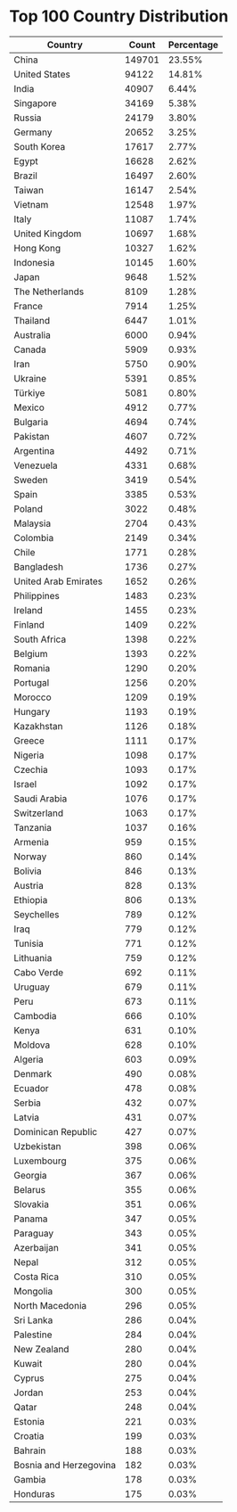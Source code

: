 # Top 100 Country Distribution
| Country | Count | Percentage |
|----|----|----|
| China | 149701 | 23.55% |
| United States | 94122 | 14.81% |
| India | 40907 | 6.44% |
| Singapore | 34169 | 5.38% |
| Russia | 24179 | 3.80% |
| Germany | 20652 | 3.25% |
| South Korea | 17617 | 2.77% |
| Egypt | 16628 | 2.62% |
| Brazil | 16497 | 2.60% |
| Taiwan | 16147 | 2.54% |
| Vietnam | 12548 | 1.97% |
| Italy | 11087 | 1.74% |
| United Kingdom | 10697 | 1.68% |
| Hong Kong | 10327 | 1.62% |
| Indonesia | 10145 | 1.60% |
| Japan | 9648 | 1.52% |
| The Netherlands | 8109 | 1.28% |
| France | 7914 | 1.25% |
| Thailand | 6447 | 1.01% |
| Australia | 6000 | 0.94% |
| Canada | 5909 | 0.93% |
| Iran | 5750 | 0.90% |
| Ukraine | 5391 | 0.85% |
| Türkiye | 5081 | 0.80% |
| Mexico | 4912 | 0.77% |
| Bulgaria | 4694 | 0.74% |
| Pakistan | 4607 | 0.72% |
| Argentina | 4492 | 0.71% |
| Venezuela | 4331 | 0.68% |
| Sweden | 3419 | 0.54% |
| Spain | 3385 | 0.53% |
| Poland | 3022 | 0.48% |
| Malaysia | 2704 | 0.43% |
| Colombia | 2149 | 0.34% |
| Chile | 1771 | 0.28% |
| Bangladesh | 1736 | 0.27% |
| United Arab Emirates | 1652 | 0.26% |
| Philippines | 1483 | 0.23% |
| Ireland | 1455 | 0.23% |
| Finland | 1409 | 0.22% |
| South Africa | 1398 | 0.22% |
| Belgium | 1393 | 0.22% |
| Romania | 1290 | 0.20% |
| Portugal | 1256 | 0.20% |
| Morocco | 1209 | 0.19% |
| Hungary | 1193 | 0.19% |
| Kazakhstan | 1126 | 0.18% |
| Greece | 1111 | 0.17% |
| Nigeria | 1098 | 0.17% |
| Czechia | 1093 | 0.17% |
| Israel | 1092 | 0.17% |
| Saudi Arabia | 1076 | 0.17% |
| Switzerland | 1063 | 0.17% |
| Tanzania | 1037 | 0.16% |
| Armenia | 959 | 0.15% |
| Norway | 860 | 0.14% |
| Bolivia | 846 | 0.13% |
| Austria | 828 | 0.13% |
| Ethiopia | 806 | 0.13% |
| Seychelles | 789 | 0.12% |
| Iraq | 779 | 0.12% |
| Tunisia | 771 | 0.12% |
| Lithuania | 759 | 0.12% |
| Cabo Verde | 692 | 0.11% |
| Uruguay | 679 | 0.11% |
| Peru | 673 | 0.11% |
| Cambodia | 666 | 0.10% |
| Kenya | 631 | 0.10% |
| Moldova | 628 | 0.10% |
| Algeria | 603 | 0.09% |
| Denmark | 490 | 0.08% |
| Ecuador | 478 | 0.08% |
| Serbia | 432 | 0.07% |
| Latvia | 431 | 0.07% |
| Dominican Republic | 427 | 0.07% |
| Uzbekistan | 398 | 0.06% |
| Luxembourg | 375 | 0.06% |
| Georgia | 367 | 0.06% |
| Belarus | 355 | 0.06% |
| Slovakia | 351 | 0.06% |
| Panama | 347 | 0.05% |
| Paraguay | 343 | 0.05% |
| Azerbaijan | 341 | 0.05% |
| Nepal | 312 | 0.05% |
| Costa Rica | 310 | 0.05% |
| Mongolia | 300 | 0.05% |
| North Macedonia | 296 | 0.05% |
| Sri Lanka | 286 | 0.04% |
| Palestine | 284 | 0.04% |
| New Zealand | 280 | 0.04% |
| Kuwait | 280 | 0.04% |
| Cyprus | 275 | 0.04% |
| Jordan | 253 | 0.04% |
| Qatar | 248 | 0.04% |
| Estonia | 221 | 0.03% |
| Croatia | 199 | 0.03% |
| Bahrain | 188 | 0.03% |
| Bosnia and Herzegovina | 182 | 0.03% |
| Gambia | 178 | 0.03% |
| Honduras | 175 | 0.03% |
